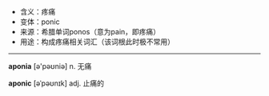 - <span class="definition">含义：疼痛</span>
- <span class="definition">变体：ponic</span>
- <span class="definition">来源：希腊单词ponos（意为pain，即疼痛）</span>
- <span class="definition">用途：构成疼痛相关词汇（该词根此时极不常用）</span>


---


<span class="vocabulary">**aponia**</span> [ә'pəʊniә] n. 无痛

<span class="vocabulary">**aponic**</span> [əˈpəʊnɪk] adj. 止痛的
